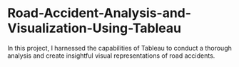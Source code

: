 # Road-Accident-Analysis-and-Visualization-Using-Tableau
In this project, I harnessed the capabilities of Tableau to conduct a thorough analysis and create insightful visual representations of road accidents.
